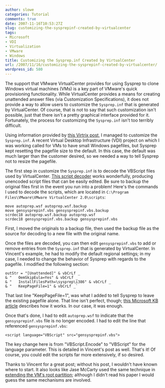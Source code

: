 ```yaml
---
author: slowe
categories: Tutorial
comments: true
date: 2007-11-16T10:53:27Z
slug: customizing-the-sysprepinf-created-by-virtualcenter
tags:
- Microsoft
- VDI
- Virtualization
- VMware
- Windows
title: Customizing the Sysprep.inf Created by VirtualCenter
url: /2007/11/16/customizing-the-sysprepinf-created-by-virtualcenter/
wordpress_id: 580
---
```


The support that VMware VirtualCenter provides for using Sysprep to clone Windows virtual machines (VMs) is a key part of VMware's quick provisioning functionality. While VirtualCenter provides a means for creating unattended answer files (via Customization Specifications), it does not provide a way to allow users to customize the `Sysprep.inf` that is generated by VirtualCenter. Of course, that is not to say that such customization isn't possible, just that there isn't a pretty graphical interface provided for it. Fortunately, the process for customizing the `Sysprep.inf` isn't too terribly difficult.

Using information provided by [this Virtrix post](http://virtrix.blogspot.com/2006/11/vmware-setting-regional-settings-for.html), I managed to customize the `Sysprep.inf`. A recent Virtual Desktop Infrastructure (VDI) project on which I was working called for VMs to have small Windows pagefiles, but Sysprep kept resetting the pagefile size to the default. In this case, the default was much larger than the customer desired, so we needed a way to tell Sysprep not to resize the pagefile.

The first step in customize the `Sysprep.inf` is to decode the VBScript files used by VirtualCenter. [This script decoder](http://www.virtualconspiracy.com/content/scrdec/intro) works wonderfully, producing unencoded script files that can be easily edited. Be sure to backup the original files first in the event you run into a problem! Here's the commands I used to decode the scripts, which are located in `C:\Program Files\VMware\VMware VirtualCenter 2.0\scripts`:

	move autoprep.wsf autoprep.wsf.backup  
	move gensysprepinf.vbs gensysprepinf.vbs.backup  
	scrdec18 autoprep.wsf.backup autoprep.wsf  
	scrdec18 gensysprepinf.vbs.backup gensysprepinf.vbs

First, I moved the originals to a backup file, then used the backup file as the source for decoding to a new file with the original name.

Once the files are decoded, you can then edit `gensysprepinf.vbs` to add or remove entries from the `Sysprep.inf` that is generated by VirtualCenter. In Vincent's example, he had to modify the default regional settings; in my case, I needed to change the behavior of Sysprep with regards to the pagefile. I modified the following section:

	outStr = "[Unattended]" & vbCrLf _  
	& "   OemSkipEula=Yes" & vbCrLf _  
	& "   InstallFilesPath=\sysprep\i386" & vbCrLf _  
	& "   KeepPageFile=1" & vbCrLf _`

That last line "KeepPageFile=1", was what I added to tell Sysprep to leave the existing pagefile alone. That line isn't perfect, though; [this Microsoft KB article](http://support.microsoft.com/kb/813138) describes how it works. In our case, it was enough.

Once that's done, I had to edit `autoprep.wsf` to indicate that the `gensysprepinf.vbs` file is no longer encoded. I had to edit the line that referenced `gensysprepinf.vbs`:

	<script language="VBScript" src="gensysprepinf.vbs">

The key change here is from "VBScript.Encode" to "VBScript" for the language parameter. This is detailed in Vincent's post as well. That's it! Of course, you could edit the scripts far more extensively, if so desired.

Thanks to Vincent for a great post; without his post, I wouldn't have known where to start. It also looks like Jase McCarty used the same technique in [extending the VM's root partition](http://www.jasemccarty.com/blog/2006/09/vmware-extending-cloned-deployed.html); although I didn't read his paper I would guess the same mechanisms are involved.
